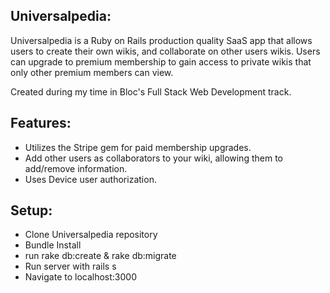 
## Universalpedia:

Universalpedia is a Ruby on Rails production quality SaaS app that allows users to create their own wikis, and collaborate on other users wikis. Users can upgrade to premium membership to gain access to private wikis that only other premium members can view.

Created during my time in Bloc's Full Stack Web Development track.

## Features:
- Utilizes the Stripe gem for paid membership upgrades.
- Add other users as collaborators to your wiki, allowing them to add/remove information.
- Uses Device user authorization.

## Setup:
- Clone Universalpedia repository
- Bundle Install
- run rake db:create & rake db:migrate
- Run server with rails s
- Navigate to localhost:3000
